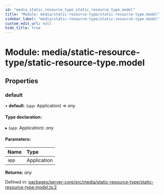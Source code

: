 ```yaml
---
id: "media_static_resource_type_static_resource_type_model"
title: "Module: media/static-resource-type/static-resource-type.model"
sidebar_label: "media/static-resource-type/static-resource-type.model"
custom_edit_url: null
hide_title: true
---
```


# Module: media/static-resource-type/static-resource-type.model

## Properties

### default

• **default**: (`app`: Application) => *any*

#### Type declaration:

▸ (`app`: Application): *any*

#### Parameters:

Name | Type |
:------ | :------ |
`app` | Application |

**Returns:** *any*

Defined in: [packages/server-core/src/media/static-resource-type/static-resource-type.model.ts:2](https://github.com/xr3ngine/xr3ngine/blob/77d12cea0/packages/server-core/src/media/static-resource-type/static-resource-type.model.ts#L2)
